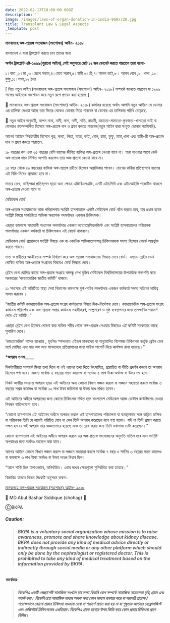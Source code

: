 ```yaml
---
date: 2022-02-13T18:00:00.000Z
description: ''
image: /images/laws-of-organ-donation-in-india-960x720.jpg
title: Transplant Law & Legal Aspects
_template: post
---
```



**মানবদেহে অঙ্গ-প্রত্যঙ্গ সংযোজন (সংশোধন) আইন- ২০১৮**

বাংলাদেশ এ যারা ট্রান্সপ্লান্ট করতে চান তাদের জন্য

**অর্গান ট্রান্সপ্লান্ট এক্ট-১৯৯৯(পুরানো আইন),সেই অনুসারে মোট ১২ জন ডোনেট করতে পারতেন তারা হলো-**

১।বাবা ,২।মা ,৩।ছেলে সন্তান,৪।মেয়ে সন্তান,৫।স্বামী ৬।স্ত্রী,৭।আপন ভাই,৮। আপন বোন ,৯।খালা ,১০।ফুফু,১১।মামা,১২|চাচা

\[ নিচে নতুন আইন (মানবদেহে অঙ্গ-প্রত্যঙ্গ সংযোজন (সংশোধন) আইন- ২০১৮) সম্পর্কে জানতে পারবেন যা ১৯৯৯ সালের আইনকে সংশোধন করে নতুন রূপে প্রণয়ন করা হয়েছে \]

🚩 মানবদেহে অঙ্গ-প্রত্যঙ্গ সংযোজন (সংশোধন) আইন- ২০১৮) কার্যকর হয়েছে অর্থাৎ আপনি নতুন আইনে যে ডোনার এর তালিকা দেওয়া আছে তার ভিতর থেকেও ডোনার নিতে পারবেন বা ডোনার এর তালিকার পরিধি বেড়েছে.

🚩 নতুন আইন অনুযায়ী, আপন নানা, নানী, দাদা, দাদী, নাতি, নাতনী, চাচাতো-মামাতো-ফুফাতো-খালাতো ভাই বা বোনরাও রক্তসম্পর্কিত হিসেবে অঙ্গ-প্রত্যঙ্গ দান ও গ্রহণ করতে পারবেন(নতুন আইন দ্বারা সংযুক্ত ডোনার ক্যাটাগরি).

আগের আইনে নিকটাত্মীয় হিসেবে পুত্র, কন্যা, পিতা, মাতা, ভাই, বোন, চাচা, ফুফু, মামা,খালা এবং স্বামী-স্ত্রী অঙ্গ-প্রত্যঙ্গ দান ও গ্রহণ করতে পারতেন.

১৮ বছরের কম এবং ৬৫ বছরের বেশি বয়সের জীবিত ব্যক্তির অঙ্গ-প্রত্যঙ্গ নেওয়া যাবে না। মারা যাওয়ার আগে কেউ অঙ্গ-প্রত্যঙ্গ দানে লিখিত আপত্তি করলেও তার অঙ্গ-প্রত্যঙ্গ নেওয়া যাবে না।

১৫ বছর থেকে ৫০ বছরেরর ব্যক্তিরা অঙ্গ-প্রত্যঙ্গ গ্রহীতা হিসেবে অগ্রাধিকার পাবেন। চোখের কর্নিয়া প্রতিস্থাপনে বয়সের এই বিধি-নিষেধ প্রযোজ্য হবে না।

দাতার চোখ, অস্থিমজ্জা প্রতিস্থাপন ছাড়া অন্য ক্ষেত্রে ‍এজিবিএসএজি, এনটি এইচসিবি এবং এইচআইভি পজেটিভ থাকলে অঙ্গ-প্রত্যঙ্গ দেওয়া যাবে না

মেডিকেল বোর্ড

অঙ্গ-প্রত্যঙ্গ সংযোজনের কাজ পরিচালনায় সংশ্লিষ্ট হাসপাতালে একটি মেডিকেল বোর্ড গঠন করতে হবে, যার প্রধান হবেন সংশ্লিষ্ট বিষয়ে সার্জারিতে অভিজ্ঞ অধ্যাপক পদমর্যাদার একজন চিকিৎসক।

এছাড়া কমপক্ষে সহযোগী অধ্যাপক পদমর্যাদার একজন অ্যানেস্থেসিয়লজিস্ট এবং সংশ্লিষ্ট হাসপাতালের পরিচালক পদমর্যাদার একজন কর্মকর্তা বা চিকিৎসকও এই বোর্ডে থাকবনে।

মেডিকেল বোর্ড প্রয়োজনে সংশ্লিষ্ট বিষয়ে এক বা একাধিক অভিজ্ঞতাসম্পন্ন চিকিৎসককে সদস্য হিসেবে বোর্ডে অন্তর্ভুক্ত করতে পারবে।

দাতা ও গ্রহীতার আত্মীয়তার সম্পর্ক নির্ধারণ করে অঙ্গ-প্রত্যঙ্গ সংযোজনের সিদ্ধান্ত দেবে বোর্ড। এছাড়া ব্রেইন ডেথ ঘোষিত ব্যক্তির অঙ্গ-প্রত্যঙ্গ সংগ্রহের বিষয়েও বোর্ড সিদ্ধান্ত দেবে।

ব্রেইন ডেথ ঘোষিত কারো অঙ্গ-প্রত্যঙ্গ সংগ্রহে বঙ্গবন্ধু শেখ মুজিব মেডিকেল বিশ্ববিদ্যালয়ের উপচার্যকে সভাপতি করে সরকারের ‘কাড্যাভেরিক জাতীয় কমিটি’ থাকবে।

১১ সদস্যের এই কমিটিতে স্বাস্থ্য সেবা বিভাগের কমপক্ষে যুগ্ম-সচিব পদদর্যাদার একজন কর্মকর্তা সদস্য সচিবের দায়িত্ব পালন করবেন ।

“জাতীয় কমিটি কাড্যাভেরিক অঙ্গ-প্রত্যঙ্গ সংগ্রহ কার্যক্রমের বিষয়ে দিক-নির্দেশনা দেবে। কাড্যাভেরিক অঙ্গ-প্রত্যঙ্গ সংগ্রহ কার্যক্রম পরিদর্শন এবং অঙ্গ-প্রত্যঙ্গ সংগ্রহ কার্যক্রম সহজীকরণ, সম্প্রসারণ ও সুষ্ঠ ব্যবস্থাপনার জন্য তাৎক্ষণিক পরামর্শ দেবে এই কমিটি।”

এছাড়া ব্রেইন ডেথ হিসেবে ঘোষণা করা ব্যক্তির শরীর থেকে অঙ্গ-প্রত্যঙ্গ নেওয়ার বিষয়েও এই কমিটি সরকারের কাছে সুপারিশ দেবে।

‘কাড্যাভেরিক’ শব্দের‌ ব্যাখ্যায় , হৃৎপিণ্ড স্পন্দনরত এইরূপ মানবদেহ যা অনুমোদিত বিশেষজ্ঞ চিকিৎসক কর্তৃক ব্রেইন ডেথ মর্মে ঘোষিত এবং যার অঙ্গ অন্য মানবদেহে প্রতিস্থাপনের জন্য লাইফ সাপোর্ট দিয়ে কার্যক্ষম রাখা হয়েছে।”

\***অপরাধ ও দণ্ড____**

নিকটাত্মীয়তা সম্পর্কে মিথ্যা তথ্য দিলে বা ওই ধরনের তথ্য দিতে উৎসাহিত, প্ররোচিত বা ভীতি প্রদর্শন করলে তা অপরাধ হিসেবে গণ্য হবে। এজন্য সর্বোচ্চ ২ বছরের সশ্রম কারাদণ্ড বা সর্বোচ্চ ৫ লাখ টাকা অর্থদণ্ড বা উভয় দণ্ড হবে।

নিকট আত্মীয় সংক্রান্ত অপরাধ ছাড়া এই আইনের অন্য কোনো বিধান লঙ্ঘন করলে বা লঙ্ঘনে সহায়তা করলে সর্বোচ্চ ৩ বছরের সশ্রম কারাদণ্ড বা সর্বোচ্চ ১০ লাখ টাকা জরিমানা বা উভয় দণ্ডে দণ্ডিত হবেন।

এই আইনের অধীনে অপরাধের জন্য কোনো চিকিৎসক দণ্ডিত হলে বাংলাদেশ মেডিকেল অ্যান্ড ডেন্টাল কাউন্সিলের দেওয়া নিবন্ধন বাতিলযোগ্য হবে।

“কোনো হাসপাতাল এই আইনের অধীনে অপরাধ করলে ওই হাসপাতালের পরিচালনা বা ব্যবস্থাপনার সঙ্গে জড়িত মালিক বা পরিচালক তিনি যে নামেই পরিচিত হোন না কেন তিনি অপরাধ করেছেন বলে গণ্য হবেন। যদি না তিনি প্রমাণ করতে সক্ষম হন যে ওই অপরাধ তার অজ্ঞাতসারে হয়েছে এবং তা রোধ করার জন্য তিনি যথাসাধ্য চেষ্টা করেছেন।”

কোনো হাসপাতাল এই আইনের অধীনে অপরাধ করলে এর অঙ্গ-প্রত্যঙ্গ সংযোজনের অনুমতি বাতিল হবে এবং সংশ্লিষ্ট অপরাধের জন্য অর্থদণ্ড আরোপ করা যাবে।

আগের আইনে কোনো বিধান লঙ্ঘন করলে বা লঙ্ঘনে সহায়তা করলে সর্বোচ্চ ৭ বছর ও সর্বনিম্ন ৩ বছরের সশ্রম কারাদণ্ড বা কমপক্ষে ৩ লাখ টাকা অর্থদণ্ড বা উভয় দণ্ডের বিধান ছিল।

“আগে শাস্তি ছিল ঢালাওভাবে, অনির্ধারিত। এবার দণ্ডের ক্ষেত্রগুলো সুনির্ধারিত করা হয়েছে।”

বিস্তারিত যানতে নিচের লিংকটি অনুসরন করুন।

[মানবদেহে অঙ্গ-প্রত্যঙ্গ সংযোজন (সংশোধন) আইন- ২০১৮](https://legislativediv.portal.gov.bd/sites/default/files/files/legislativediv.portal.gov.bd/page/e2340c30_8874_46d6_8f03_8ece5692f5dc/Act%20No%201%20of%202018.pdf)

🚩 MD.Abul Bashar Siddique (shohag) 🚩

ⒸBKPA

##### **Caution:**

> ###### **BKPA is a voluntary social organization whose mission is to raise awareness, promote and share knowledge about kidney disease. BKPA does not provide any kind of medical advice directly or indirectly through social media or any other platform which should only be done by the nephrologist or registered doctor. This is prohibited to take any kind of medical treatment based on the information provided by BKPA.**

##### **সতর্কতাঃ**

> ###### **বিকেপিএ একটি স্বেচ্ছাসেবী সামাজিক সংগঠন যার লক্ষ্য কিডনি রোগ সম্পর্কে সামাজিক সচেতনতা বৃদ্ধি,প্রচার এবং সতর্ক করা। বিকেপিএতে সামাজিক মাধ্যম অথবা অন্য কোন মাধ্যম ব্যবহার করে বা সরাসরি প্রত্যক্ষ / পরোক্ষভাবে কোনো প্রকার চিকিৎসা সংক্রান্ত সেবা বা পরামর্শ প্রদান করা হয় না যা শুধুমাত্র আপনার নেফ্রোলজিস্ট এবং রেজিস্টার্ড চিকিৎসকের এখতিয়ার।বিকেপিএ প্রদত্ত তথ্যের উপর ভিত্তি করে কোন প্রকার চিকিৎসা গ্রহণ নিষিদ্ধ।**

